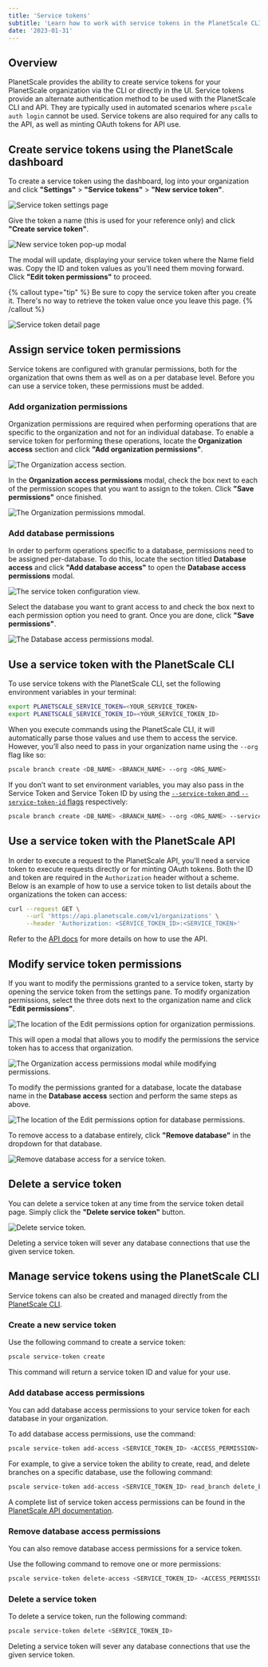 ```yaml
---
title: 'Service tokens'
subtitle: 'Learn how to work with service tokens in the PlanetScale CLI and API'
date: '2023-01-31'
---
```


## Overview

PlanetScale provides the ability to create service tokens for your PlanetScale organization via the CLI or directly in the UI. Service tokens provide an alternate authentication method to be used with the PlanetScale CLI and API. They are typically used in automated scenarios where `pscale auth login` cannot be used. Service tokens are also required for any calls to the API, as well as minting OAuth tokens for API use.

## Create service tokens using the PlanetScale dashboard

To create a service token using the dashboard, log into your organization and click **"Settings"** > **"Service tokens"** > **"New service token"**.

![Service token settings page](/assets/docs/concepts/service-tokens/service-tokens-settings-page-2.png)

Give the token a name (this is used for your reference only) and click **"Create service token"**.

![New service token pop-up modal](/assets/docs/concepts/service-tokens/new-service-token-modal-2.png)

The modal will update, displaying your service token where the Name field was. Copy the ID and token values as you'll need them moving forward. Click **"Edit token permissions"** to proceed.

{% callout type="tip" %}
Be sure to copy the service token after you create it. There's no way to retrieve the token value once you leave this page.
{% /callout %}

![Service token detail page](/assets/docs/concepts/service-tokens/modal-with-service-token-2.png)

## Assign service token permissions

Service tokens are configured with granular permissions, both for the organization that owns them as well as on a per database level. Before you can use a service token, these permissions must be added.

### Add organization permissions

Organization permissions are required when performing operations that are specific to the organization and not for an individual database. To enable a service token for performing these operations, locate the **Organization access** section and click **"Add organization permissions"**.

![The Organization access section.](/assets/docs/concepts/service-tokens/add-org-perms-2.png)

In the **Organization access permissions** modal, check the box next to each of the permission scopes that you want to assign to the token. Click **"Save permissions"** once finished.

![The Organization permissions mmodal.](/assets/docs/concepts/service-tokens/org-access-perms-2.png)

### Add database permissions

In order to perform operations specific to a database, permissions need to be assigned per-database. To do this, locate the section titled **Database access** and click **"Add database access"** to open the **Database access permissions** modal.

![The service token configuration view.](/assets/docs/concepts/service-tokens/add-db-perms-2.png)

Select the database you want to grant access to and check the box next to each permission option you need to grant. Once you are done, click **"Save permissions"**.

![The Database access permissions modal.](/assets/docs/concepts/service-tokens/db-access-permissions-2.png)

## Use a service token with the PlanetScale CLI

To use service tokens with the PlanetScale CLI, set the following environment variables in your terminal:

```bash
export PLANETSCALE_SERVICE_TOKEN=<YOUR_SERVICE_TOKEN>
export PLANETSCALE_SERVICE_TOKEN_ID=<YOUR_SERVICE_TOKEN_ID>
```

When you execute commands using the PlanetScale CLI, it will automatically parse those values and use them to access the service. However, you’ll also need to pass in your organization name using the `--org` flag like so:

```bash
pscale branch create <DB_NAME> <BRANCH_NAME> --org <ORG_NAME>
```

If you don’t want to set environment variables, you may also pass in the Service Token and Service Token ID by using the [`--service-token` and `--service-token-id` flags](/docs/reference/service-token) respectively:

```bash
pscale branch create <DB_NAME> <BRANCH_NAME> --org <ORG_NAME> --service-token <SERVICE_TOKEN> --service-token-id <SERVICE_TOKEN_ID>
```

## Use a service token with the PlanetScale API

In order to execute a request to the PlanetScale API, you'll need a service token to execute requests directly or for minting OAuth tokens. Both the ID and token are required in the `Authorization` header without a scheme. Below is an example of how to use a service token to list details about the organizations the token can access:

```bash
curl --request GET \
     --url 'https://api.planetscale.com/v1/organizations' \
     --header 'Authorization: <SERVICE_TOKEN_ID>:<SERVICE_TOKEN>'
```

Refer to the [API docs](https://api-docs.planetscale.com/reference/getting-started-with-planetscale-api) for more details on how to use the API.

## Modify service token permissions

If you want to modify the permissions granted to a service token, starty by opening the service token from the settings pane. To modify organization permissions, select the three dots next to the organization name and click **"Edit permissions"**.

![The location of the Edit permissions option for organization permissions.](/assets/docs/concepts/service-tokens/edit-org-perms-2.png)

This will open a modal that allows you to modify the permissions the service token has to access that organization.

![The Organization access permissions modal while modifying permissions.](/assets/docs/concepts/service-tokens/edit-org-perms-modal-2.png)

To modify the permissions granted for a database, locate the database name in the **Database access** section and perform the same steps as above.

![The location of the Edit permissions option for database permissions.](/assets/docs/concepts/service-tokens/edit-db-perms-2.png)

To remove access to a database entirely, click **"Remove database"** in the dropdown for that database.

![Remove database access for a service token.](/assets/docs/concepts/service-tokens/del-db-perms-2.png)

## Delete a service token

You can delete a service token at any time from the service token detail page. Simply click the **"Delete service token"** button.

![Delete service token.](/assets/docs/concepts/service-tokens/delete-service-token-2.png)

Deleting a service token will sever any database connections that use the given service token.

## Manage service tokens using the PlanetScale CLI

Service tokens can also be created and managed directly from the [PlanetScale CLI](/docs/reference/service-token).

### Create a new service token

Use the following command to create a service token:

```bash
pscale service-token create
```

This command will return a service token ID and value for your use.

### Add database access permissions

You can add database access permissions to your service token for each database in your organization.

To add database access permissions, use the command:

```bash
pscale service-token add-access <SERVICE_TOKEN_ID> <ACCESS_PERMISSION> --database <DB_NAME>
```

For example, to give a service token the ability to create, read, and delete branches on a specific database, use the following command:

```bash
pscale service-token add-access <SERVICE_TOKEN_ID> read_branch delete_branch create_branch --database <DB_NAME>
```

A complete list of service token access permissions can be found in the [PlanetScale API documentation](https://api-docs.planetscale.com/reference/service-tokens#access-permissions).

### Remove database access permissions

You can also remove database access permissions for a service token.

Use the following command to remove one or more permissions:

```bash
pscale service-token delete-access <SERVICE_TOKEN_ID> <ACCESS_PERMISSION> --database <DB_NAME>
```

### Delete a service token

To delete a service token, run the following command:

```bash
pscale service-token delete <SERVICE_TOKEN_ID>
```

Deleting a service token will sever any database connections that use the given service token.

